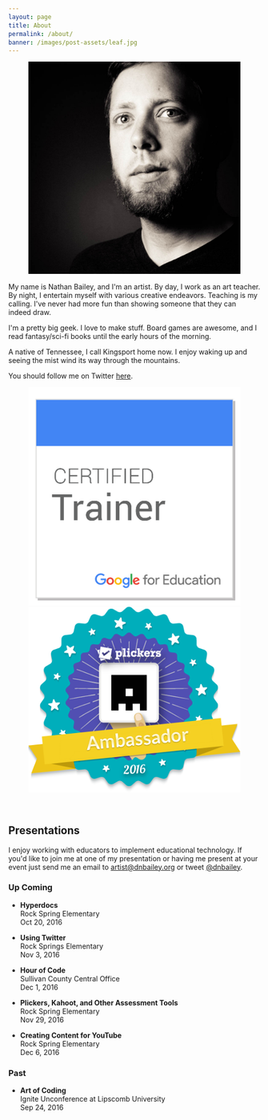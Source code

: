 ```yaml
---
layout: page
title: About
permalink: /about/
banner: /images/post-assets/leaf.jpg
---
```


<figure class="quarter-left small"><a href="/images/dnbailey.jpg" rel="lightbox"><img src="/images/dnbailey.jpg"></a></figure>

My name is Nathan Bailey, and I'm an artist. By day, I work as an art teacher. By night, I entertain myself with various creative endeavors. Teaching is my calling. I've never had more fun than showing someone that they can indeed draw.

I'm a pretty big geek. I love to make stuff. Board games are awesome, and I read fantasy/sci-fi books until the early hours of the morning.

A native of Tennessee, I call Kingsport home now. I enjoy waking up and seeing the mist wind its way through the mountains.

You should follow me on Twitter [here](http://twitter.com/dnbailey).

<figure class="multiple center small"><img src="/images/gect-badge.png"><img src="/images/plickers-ambassador.png"></figure>

<br>

## Presentations
I enjoy working with educators to implement educational technology. If you'd like to join me at one of my presentation or having me present at your event just send me an email to <a href="mailto:artist@dnbailey.org?subject=Technology Presentation">artist@dnbailey.org</a> or tweet <a href="http://twitter.com/home/?status=@dnbailey">@dnbailey</a>.

### Up Coming

* **Hyperdocs** <br> Rock Spring Elementary <br> Oct 20, 2016

* **Using Twitter** <br> Rock Springs Elementary <br> Nov 3, 2016

* **Hour of Code** <br> Sullivan County Central Office <br> Dec 1, 2016

* **Plickers, Kahoot, and Other Assessment Tools** <br> Rock Spring Elementary <br> Nov 29, 2016

* **Creating Content for YouTube** <br> Rock Spring Elementary <br> Dec 6, 2016


### Past

* **Art of Coding** <br> Ignite Unconference at Lipscomb University <br> Sep 24, 2016

